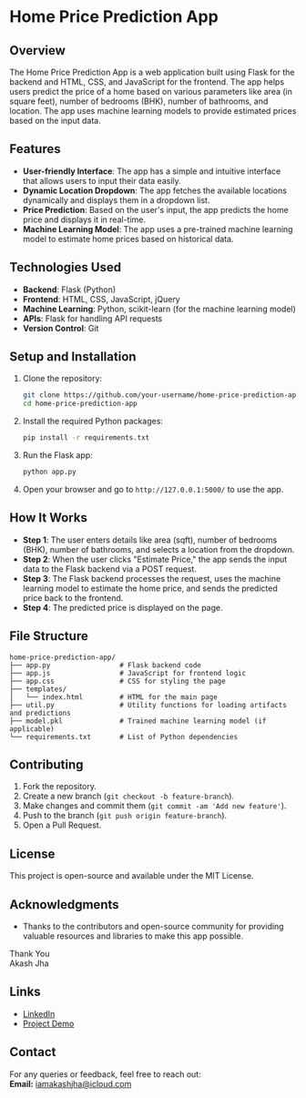 
# Home Price Prediction App

## Overview

The Home Price Prediction App is a web application built using Flask for the backend and HTML, CSS, and JavaScript for the frontend. The app helps users predict the price of a home based on various parameters like area (in square feet), number of bedrooms (BHK), number of bathrooms, and location. The app uses machine learning models to provide estimated prices based on the input data.

## Features

- **User-friendly Interface**: The app has a simple and intuitive interface that allows users to input their data easily.
- **Dynamic Location Dropdown**: The app fetches the available locations dynamically and displays them in a dropdown list.
- **Price Prediction**: Based on the user's input, the app predicts the home price and displays it in real-time.
- **Machine Learning Model**: The app uses a pre-trained machine learning model to estimate home prices based on historical data.

## Technologies Used

- **Backend**: Flask (Python)
- **Frontend**: HTML, CSS, JavaScript, jQuery
- **Machine Learning**: Python, scikit-learn (for the machine learning model)
- **APIs**: Flask for handling API requests
- **Version Control**: Git

## Setup and Installation

1. Clone the repository:
   ```bash
   git clone https://github.com/your-username/home-price-prediction-app.git
   cd home-price-prediction-app
   ```

2. Install the required Python packages:
   ```bash
   pip install -r requirements.txt
   ```

3. Run the Flask app:
   ```bash
   python app.py
   ```

4. Open your browser and go to `http://127.0.0.1:5000/` to use the app.

## How It Works

- **Step 1**: The user enters details like area (sqft), number of bedrooms (BHK), number of bathrooms, and selects a location from the dropdown.
- **Step 2**: When the user clicks "Estimate Price," the app sends the input data to the Flask backend via a POST request.
- **Step 3**: The Flask backend processes the request, uses the machine learning model to estimate the home price, and sends the predicted price back to the frontend.
- **Step 4**: The predicted price is displayed on the page.

## File Structure

```
home-price-prediction-app/
├── app.py                 # Flask backend code
├── app.js                 # JavaScript for frontend logic
├── app.css                # CSS for styling the page
├── templates/
│   └── index.html         # HTML for the main page
├── util.py                # Utility functions for loading artifacts and predictions
├── model.pkl              # Trained machine learning model (if applicable)
└── requirements.txt       # List of Python dependencies
```

## Contributing

1. Fork the repository.
2. Create a new branch (`git checkout -b feature-branch`).
3. Make changes and commit them (`git commit -am 'Add new feature'`).
4. Push to the branch (`git push origin feature-branch`).
5. Open a Pull Request.

## License

This project is open-source and available under the MIT License.

## Acknowledgments

- Thanks to the contributors and open-source community for providing valuable resources and libraries to make this app possible.

Thank You  
Akash Jha

## Links

- [LinkedIn](https://www.linkedin.com/in/iamakashjha1/)
- [Project Demo](#) <!-- Replace # with your demo link if available -->

## Contact

For any queries or feedback, feel free to reach out:  
**Email:** iamakashjha@icloud.com
